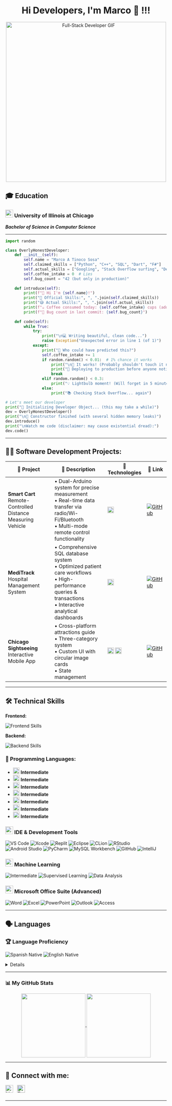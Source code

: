 <h1 align="center">Hi Developers, I'm Marco 👋 !!!</h1> 

<p align="center">
  <img src="https://media.giphy.com/media/L1R1tvI9svkIWwpVYr/giphy.gif" alt="Full-Stack Developer GIF" width="500"/>
</p>


<h2>🎓 Education</h2>

### <img src="https://img.icons8.com/color/48/000000/university.png" width="24"/> University of Illinois at Chicago
***Bachelor of Science in Computer Science*** 

-----------------------------------------------
```python
import random

class OverlyHonestDeveloper:
    def __init__(self):
        self.name = "Marco A Tinoco Sosa"
        self.claimed_skills = ["Python", "C++", "SQL", "Dart", "F#"] 
        self.actual_skills = ["Googling", "Stack Overflow surfing", "Debugging by crying"]
        self.coffee_intake = 0  # Lies
        self.bug_count = "42 (but only in production)"
    
    def introduce(self):
        print(f"👋 Hi I'm {self.name}!")  
        print("🚀 Official Skills:", ", ".join(self.claimed_skills))
        print("😅 Actual Skills:", ", ".join(self.actual_skills))
        print(f"☕ Coffee consumed today: {self.coffee_intake} cups (add 3 zeros)")
        print(f"🐛 Bug count in last commit: {self.bug_count}")
        
    def code(self):
        while True:
            try:
                print("\n💻 Writing beautiful, clean code...")
                raise Exception("Unexpected error in line 1 (of 1)")
            except:
                print("🤷 Who could have predicted this?")
                self.coffee_intake += 1
                if random.random() < 0.01:  # 1% chance it works
                    print("\n🎉 It works! (Probably shouldn't touch it now)")
                    print("🚀 Deploying to production before anyone notices")
                    break
                elif random.random() < 0.3:
                    print("💡 Lightbulb moment! (Will forget in 5 minutes)")
                else:
                    print("📚 Checking Stack Overflow... again")

# Let's meet our developer
print("🚀 Initializing Developer Object... (this may take a while)")
dev = OverlyHonestDeveloper()
print("\n🔧 Constructor finished (with several hidden memory leaks)")
dev.introduce()
print("\nWatch me code (disclaimer: may cause existential dread):")
dev.code()
```
-----------------------------------------------

<h2>👨‍💻 Software Development Projects:</h2>

| 🚀 Project | 📝 Description | 🔧 Technologies | 🔗 Link |
|-----------|---------------|----------------|---------|
| **Smart Cart**<br>Remote-Controlled Distance Measuring Vehicle | • Dual-Arduino system for precise measurement<br>• Real-time data transfer via radio/Wi-Fi/Bluetooth<br>• Multi-mode remote control functionality | <img src="https://img.shields.io/badge/C++-00599C?logo=cplusplus&logoColor=white" height=20> | [![GitHub](https://img.shields.io/badge/View_on-GitHub-181717?logo=github)](https://github.com/tinoco3/Measurement-vehicle/tree/main) |
| **MediTrack**<br>Hospital Management System | • Comprehensive SQL database system<br>• Optimized patient care workflows<br>• High-performance queries & transactions<br>• Interactive analytical dashboards | <img src="https://img.shields.io/badge/SQL-4479A1?logo=postgresql&logoColor=white" height=20> | [![GitHub](https://img.shields.io/badge/View_on-GitHub-181717?logo=github)](https://github.com/tinoco3/MediTrack-Hospital-Management-System/tree/main) |
| **Chicago Sightseeing**<br>Interactive Mobile App | • Cross-platform attractions guide<br>• Three-category system<br>• Custom UI with circular image cards<br>• State management | <img src="https://img.shields.io/badge/Flutter-02569B?logo=flutter&logoColor=white" height=20> <img src="https://img.shields.io/badge/Dart-0175C2?logo=dart&logoColor=white" height=20> | [![GitHub](https://img.shields.io/badge/View_on-GitHub-181717?logo=github)](https://github.com/tinoco3/Chicago-Sightseeing-App) |

-----------------------------------------------

<h2>🛠️ Technical Skills</h2> 


**Frontend:**
<p>
  <img src="https://skillicons.dev/icons?i=html,css,javascript,react,vite" alt="Frontend Skills" />
</p>

**Backend:**
<p>
  <img src="https://skillicons.dev/icons?i=nodejs,express,mongodb" alt="Backend Skills" />
</p>


### 🚀 Programming Languages:  
  - <img src="https://img.shields.io/badge/C++-00599C?logo=cplusplus&logoColor=white" height=20> <b>Intermediate</b>  
  - <img src="https://img.shields.io/badge/C-A8B9CC?logo=c&logoColor=black" height=20> <b>Intermediate</b>  
  - <img src="https://img.shields.io/badge/Java-007396?logo=java&logoColor=white" height=20> <b>Intermediate</b>  
  - <img src="https://img.shields.io/badge/Go-00ADD8?logo=go&logoColor=white" height=20> <b>Intermediate</b>  
  - <img src="https://img.shields.io/badge/F%23-378BBA?logo=fsharp&logoColor=white" height=20> <b>Intermediate</b>  
  - <img src="https://img.shields.io/badge/SQL-4479A1?logo=postgresql&logoColor=white" height=20> <b>Intermediate</b>
  - <img src="https://img.shields.io/badge/Dart-0175C2?logo=dart&logoColor=white" height=20> <b>Intermediate</b>

    

### <img src="https://img.icons8.com/color/48/000000/visual-studio-code-2019.png" width="24"/> IDE & Development Tools
<p align="left">
  <img src="https://img.shields.io/badge/VS_Code-007ACC?style=for-the-badge&logo=visual-studio-code&logoColor=white" alt="VS Code">
  <img src="https://img.shields.io/badge/Xcode-147EFB?style=for-the-badge&logo=xcode&logoColor=white" alt="Xcode">
  <img src="https://img.shields.io/badge/Replit-667881?style=for-the-badge&logo=replit&logoColor=white" alt="Replit">
  <img src="https://img.shields.io/badge/Eclipse-2C2255?style=for-the-badge&logo=eclipse&logoColor=white" alt="Eclipse">
  <img src="https://img.shields.io/badge/CLion-000000?style=for-the-badge&logo=clion&logoColor=white" alt="CLion">
  <img src="https://img.shields.io/badge/RStudio-75AADB?style=for-the-badge&logo=rstudio&logoColor=white" alt="RStudio">
  <img src="https://img.shields.io/badge/Android_Studio-3DDC84?style=for-the-badge&logo=android-studio&logoColor=white" alt="Android Studio">
  <img src="https://img.shields.io/badge/PyCharm-000000?style=for-the-badge&logo=pycharm&logoColor=white" alt="PyCharm">
  <img src="https://img.shields.io/badge/MySQL_Workbench-4479A1?style=for-the-badge&logo=mysql&logoColor=white" alt="MySQL Workbench">
  <img src="https://img.shields.io/badge/GitHub-181717?style=for-the-badge&logo=github&logoColor=white" alt="GitHub">
  <img src="https://img.shields.io/badge/IntelliJ_IDEA-000000?style=for-the-badge&logo=intellij-idea&logoColor=white" alt="IntelliJ">
</p>

### <img src="https://img.icons8.com/color/48/000000/artificial-intelligence.png" width="24"/> Machine Learning
<p align="left">
  <img src="https://img.shields.io/badge/Level-Intermediate-blue?style=for-the-badge" alt="Intermediate">
  <img src="https://img.shields.io/badge/Supervised_Learning-FF9E0F?style=for-the-badge" alt="Supervised Learning">
  <img src="https://img.shields.io/badge/Data_Analysis-2EB67D?style=for-the-badge" alt="Data Analysis">
</p>

### <img src="https://img.icons8.com/color/48/000000/microsoft-office-2019.png" width="24"/> Microsoft Office Suite (Advanced)
<p align="left">
  <img src="https://img.shields.io/badge/Word-2B579A?style=for-the-badge&logo=microsoft-word&logoColor=white" alt="Word">
  <img src="https://img.shields.io/badge/Excel-217346?style=for-the-badge&logo=microsoft-excel&logoColor=white" alt="Excel">
  <img src="https://img.shields.io/badge/PowerPoint-B7472A?style=for-the-badge&logo=microsoft-powerpoint&logoColor=white" alt="PowerPoint">
  <img src="https://img.shields.io/badge/Outlook-0078D4?style=for-the-badge&logo=microsoft-outlook&logoColor=white" alt="Outlook">
  <img src="https://img.shields.io/badge/Access-A4373A?style=for-the-badge&logo=microsoft-access&logoColor=white" alt="Access">
</p>

-----------------------------------------------

<h2>🗣️ Languages</h2>

### 🏆 Language Proficiency  
<p align="left">
  <img src="https://img.shields.io/badge/Spanish-Native-brightgreen?style=flat-square&logo=google-translate&logoColor=white" alt="Spanish Native" />
  <img src="https://img.shields.io/badge/English-Native-brightgreen?style=flat-square&logo=google-translate&logoColor=white" alt="English Native" />
</p>

<details>
</summary>

| Language   | Proficiency Level       |
|------------|-------------------------|
| Spanish    | ⭐⭐⭐⭐⭐ (Native)      |
| English    | ⭐⭐⭐⭐⭐ (Native)      |
</details>

-----------------------------------------------

### 📊 My GitHub Stats

<p align="center">
  <a href="https://github.com/tinoco3">
    <img height=200 align="center" src="https://github-readme-stats.vercel.app/api?username=tinoco3&show_icons=true&theme=tokyonight&rank_icon=github" />
  </a>
  <a href="https://github.com/tinoco3">
    <img height=200 align="center" src="https://github-readme-stats.vercel.app/api/top-langs?username=tinoco3&layout=compact&langs_count=8&theme=tokyonight" />
  </a>
</p>

---


<h2> 🔌 Connect with me:</h2>

[<img align="left" alt="LinkedIn" width="24px" src="https://cdn.jsdelivr.net/gh/devicons/devicon/icons/linkedin/linkedin-original.svg" style="padding-right:10px;" />][linkedin]
[<img align="left" alt="Email" width="24px" src="https://cdn.jsdelivr.net/gh/devicons/devicon/icons/google/google-original.svg" style="padding-right:10px; filter: brightness(0.9) saturate(1.5);" />][email]

<br /><br />

[linkedin]: https://www.linkedin.com/in/tinoco-sosa6/
[email]: mailto:marcotinocososa@gmail.com

-----------------------------------------------
